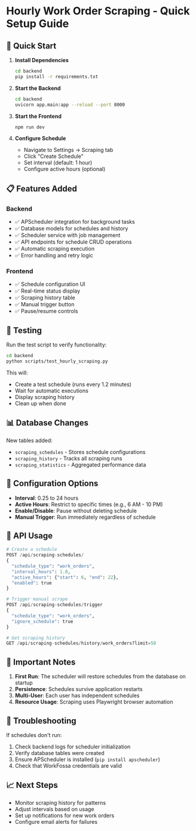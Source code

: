 # Hourly Work Order Scraping - Quick Setup Guide

## 🚀 Quick Start

1. **Install Dependencies**
   ```bash
   cd backend
   pip install -r requirements.txt
   ```

2. **Start the Backend**
   ```bash
   cd backend
   uvicorn app.main:app --reload --port 8000
   ```

3. **Start the Frontend**
   ```bash
   npm run dev
   ```

4. **Configure Schedule**
   - Navigate to Settings → Scraping tab
   - Click "Create Schedule"
   - Set interval (default: 1 hour)
   - Configure active hours (optional)

## 📋 Features Added

### Backend
- ✅ APScheduler integration for background tasks
- ✅ Database models for schedules and history
- ✅ Scheduler service with job management
- ✅ API endpoints for schedule CRUD operations
- ✅ Automatic scraping execution
- ✅ Error handling and retry logic

### Frontend
- ✅ Schedule configuration UI
- ✅ Real-time status display
- ✅ Scraping history table
- ✅ Manual trigger button
- ✅ Pause/resume controls

## 🧪 Testing

Run the test script to verify functionality:
```bash
cd backend
python scripts/test_hourly_scraping.py
```

This will:
- Create a test schedule (runs every 1.2 minutes)
- Wait for automatic executions
- Display scraping history
- Clean up when done

## 📊 Database Changes

New tables added:
- `scraping_schedules` - Stores schedule configurations
- `scraping_history` - Tracks all scraping runs
- `scraping_statistics` - Aggregated performance data

## 🔧 Configuration Options

- **Interval**: 0.25 to 24 hours
- **Active Hours**: Restrict to specific times (e.g., 6 AM - 10 PM)
- **Enable/Disable**: Pause without deleting schedule
- **Manual Trigger**: Run immediately regardless of schedule

## 📝 API Usage

```python
# Create a schedule
POST /api/scraping-schedules/
{
  "schedule_type": "work_orders",
  "interval_hours": 1.0,
  "active_hours": {"start": 6, "end": 22},
  "enabled": true
}

# Trigger manual scrape
POST /api/scraping-schedules/trigger
{
  "schedule_type": "work_orders",
  "ignore_schedule": true
}

# Get scraping history
GET /api/scraping-schedules/history/work_orders?limit=50
```

## 🚨 Important Notes

1. **First Run**: The scheduler will restore schedules from the database on startup
2. **Persistence**: Schedules survive application restarts
3. **Multi-User**: Each user has independent schedules
4. **Resource Usage**: Scraping uses Playwright browser automation

## 🐛 Troubleshooting

If schedules don't run:
1. Check backend logs for scheduler initialization
2. Verify database tables were created
3. Ensure APScheduler is installed (`pip install apscheduler`)
4. Check that WorkFossa credentials are valid

## 📈 Next Steps

- Monitor scraping history for patterns
- Adjust intervals based on usage
- Set up notifications for new work orders
- Configure email alerts for failures